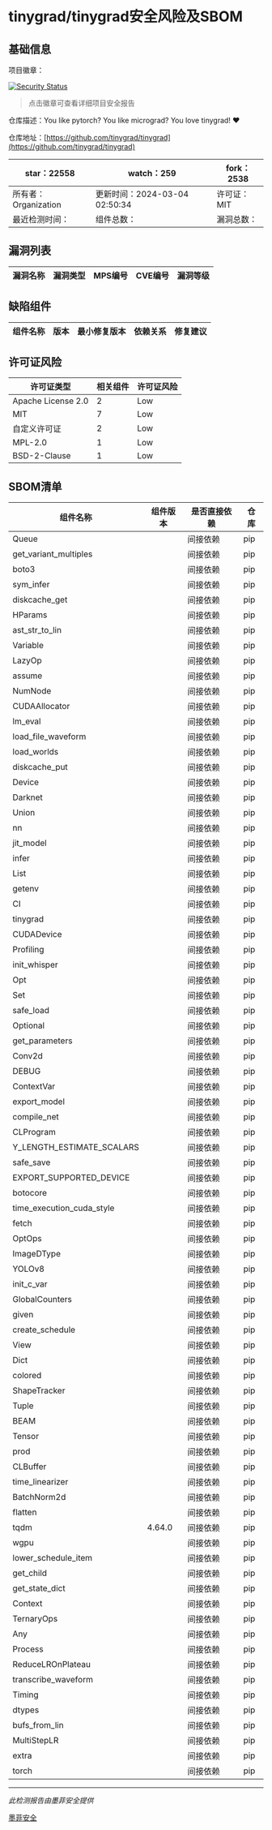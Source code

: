 # tinygrad/tinygrad安全风险及SBOM

## 基础信息

项目徽章：

[![Security Status](https://www.murphysec.com/platform3/v31/badge/1764365810790109184.svg)](https://www.murphysec.com/console/report/1699849103278211072/1764365810790109184)

> 点击徽章可查看详细项目安全报告

仓库描述：You like pytorch? You like micrograd? You love tinygrad! ❤️ 

仓库地址：[https://github.com/tinygrad/tinygrad](https://github.com/tinygrad/tinygrad)

| star：22558 | watch：259 | fork：2538 |
| ----------- | -------------- | ------------ |
| 所有者：Organization | 更新时间：2024-03-04 02:50:34 | 许可证：MIT |
| 最近检测时间： | 组件总数： | 漏洞总数： |




## 漏洞列表

| 漏洞名称 | 漏洞类型 | MPS编号 | CVE编号 | 漏洞等级 |
| ------- | ------ | ------- | ------ | ----- |





## 缺陷组件

| 组件名称 | 版本 | 最小修复版本 | 依赖关系 | 修复建议 |
| -------- | ---- | ------------ | -------- | -------- |





## 许可证风险

| 许可证类型 | 相关组件 | 许可证风险 |
| ---------- | -------- | ---------- |
|Apache License 2.0|2|Low|
|MIT|7|Low|
|自定义许可证|2|Low|
|MPL-2.0|1|Low|
|BSD-2-Clause|1|Low|




## SBOM清单

| 组件名称 | 组件版本 | 是否直接依赖 | 仓库 |
| -------- | -------- | ------------ | ---- |
|Queue||间接依赖|pip|
|get_variant_multiples||间接依赖|pip|
|boto3||间接依赖|pip|
|sym_infer||间接依赖|pip|
|diskcache_get||间接依赖|pip|
|HParams||间接依赖|pip|
|ast_str_to_lin||间接依赖|pip|
|Variable||间接依赖|pip|
|LazyOp||间接依赖|pip|
|assume||间接依赖|pip|
|NumNode||间接依赖|pip|
|CUDAAllocator||间接依赖|pip|
|lm_eval||间接依赖|pip|
|load_file_waveform||间接依赖|pip|
|load_worlds||间接依赖|pip|
|diskcache_put||间接依赖|pip|
|Device||间接依赖|pip|
|Darknet||间接依赖|pip|
|Union||间接依赖|pip|
|nn||间接依赖|pip|
|jit_model||间接依赖|pip|
|infer||间接依赖|pip|
|List||间接依赖|pip|
|getenv||间接依赖|pip|
|CI||间接依赖|pip|
|tinygrad||间接依赖|pip|
|CUDADevice||间接依赖|pip|
|Profiling||间接依赖|pip|
|init_whisper||间接依赖|pip|
|Opt||间接依赖|pip|
|Set||间接依赖|pip|
|safe_load||间接依赖|pip|
|Optional||间接依赖|pip|
|get_parameters||间接依赖|pip|
|Conv2d||间接依赖|pip|
|DEBUG||间接依赖|pip|
|ContextVar||间接依赖|pip|
|export_model||间接依赖|pip|
|compile_net||间接依赖|pip|
|CLProgram||间接依赖|pip|
|Y_LENGTH_ESTIMATE_SCALARS||间接依赖|pip|
|safe_save||间接依赖|pip|
|EXPORT_SUPPORTED_DEVICE||间接依赖|pip|
|botocore||间接依赖|pip|
|time_execution_cuda_style||间接依赖|pip|
|fetch||间接依赖|pip|
|OptOps||间接依赖|pip|
|ImageDType||间接依赖|pip|
|YOLOv8||间接依赖|pip|
|init_c_var||间接依赖|pip|
|GlobalCounters||间接依赖|pip|
|given||间接依赖|pip|
|create_schedule||间接依赖|pip|
|View||间接依赖|pip|
|Dict||间接依赖|pip|
|colored||间接依赖|pip|
|ShapeTracker||间接依赖|pip|
|Tuple||间接依赖|pip|
|BEAM||间接依赖|pip|
|Tensor||间接依赖|pip|
|prod||间接依赖|pip|
|CLBuffer||间接依赖|pip|
|time_linearizer||间接依赖|pip|
|BatchNorm2d||间接依赖|pip|
|flatten||间接依赖|pip|
|tqdm|4.64.0|间接依赖|pip|
|wgpu||间接依赖|pip|
|lower_schedule_item||间接依赖|pip|
|get_child||间接依赖|pip|
|get_state_dict||间接依赖|pip|
|Context||间接依赖|pip|
|TernaryOps||间接依赖|pip|
|Any||间接依赖|pip|
|Process||间接依赖|pip|
|ReduceLROnPlateau||间接依赖|pip|
|transcribe_waveform||间接依赖|pip|
|Timing||间接依赖|pip|
|dtypes||间接依赖|pip|
|bufs_from_lin||间接依赖|pip|
|MultiStepLR||间接依赖|pip|
|extra||间接依赖|pip|
|torch||间接依赖|pip|


------

*此检测报告由墨菲安全提供*

[墨菲安全](www.murphysec.com)